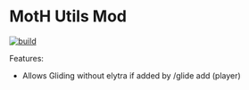 # MotH Utils Mod
[![build](https://github.com/zf-moth/MotHutils/actions/workflows/build.yml/badge.svg)](https://github.com/zf-moth/MotHutils/actions/workflows/build.yml)

Features:
  - Allows Gliding without elytra if added by /glide add (player)
